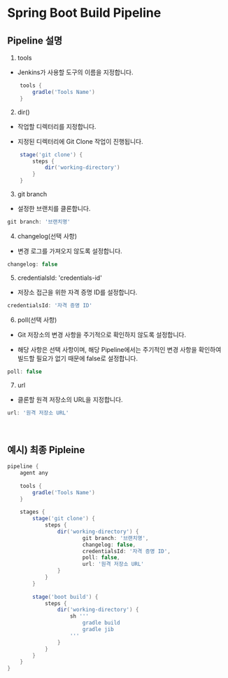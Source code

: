 # Spring Boot Build Pipeline

## Pipeline 설명

1. tools

- Jenkins가 사용할 도구의 이름을 지정합니다.

```groovy
    tools {
        gradle('Tools Name')
    }
```

2. dir()

- 작업할 디렉터리를 지정합니다.

- 지정된 디렉터리에 Git Clone 작업이 진행됩니다.

```groovy
    stage('git clone') {
        steps {
            dir('working-directory')
        }
    }
```

3. git branch

- 설정한 브랜치를 클론합니다.

```groovy
git branch: '브랜치명'
```

4. changelog(선택 사항)

- 변경 로그를 가져오지 않도록 설정합니다.

```groovy
changelog: false
```

5. credentialsId: 'credentials-id'

- 저장소 접근을 위한 자격 증명 ID를 설정합니다.

```groovy
credentialsId: '자격 증명 ID'
```

6. poll(선택 사항)

- Git 저장소의 변경 사항을 주기적으로 확인하지 않도록 설정합니다.

- 해당 사항은 선택 사항이며, 해당 Pipeline에서는 주기적인 변경 사항을 확인하여 빌드할 필요가 없기 때문에 false로 설정합니다.

```groovy
poll: false
```

7. url

- 클론할 원격 저장소의 URL을 지정합니다.

```groovy
url: '원격 저장소 URL'
```

<br/>

## 예시) 최종 Pipleine

```groovy
pipeline {
    agent any
    
    tools {
        gradle('Tools Name')
    }
    
    stages {
        stage('git clone') {
            steps {
                dir('working-directory') {
                        git branch: '브랜치명',
                        changelog: false,
                        credentialsId: '자격 증명 ID',
                        poll: false,
                        url: '원격 저장소 URL'
                }
            }
        }
        
        stage('boot build') {
            steps {
                dir('working-directory') {
                    sh '''
                        gradle build
                        gradle jib
                    '''
                }
            }
        }
    }
}
```
